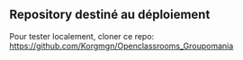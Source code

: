 ## Repository destiné au déploiement ##

Pour tester localement, cloner ce repo: https://github.com/Korgmgn/Openclassrooms_Groupomania
